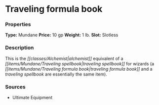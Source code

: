 ﻿---
Title: "Traveling formula book"
Type: "Mundane"
Price: "10 gp"
Weight: "1 lb."
Slot: "Slotless"
Description: |
  "This is the alchemist equivalent of a traveling spellbook for wizards (a traveling formula book and a traveling spellbook are essentially the same item)."
Sources: "['Ultimate Equipment']"
---

# Traveling formula book

### Properties

**Type:** Mundane **Price:** 10 gp **Weight:** 1 lb. **Slot:** Slotless

### Description

This is the _[[classes/Alchemist|alchemist]]_ equivalent of a _[[items/Mundane/Traveling spellbook|traveling spellbook]]_ for wizards (a _[[items/Mundane/Traveling formula book|traveling formula book]]_ and a _traveling spellbook_ are essentially the same item).

### Sources

* Ultimate Equipment
